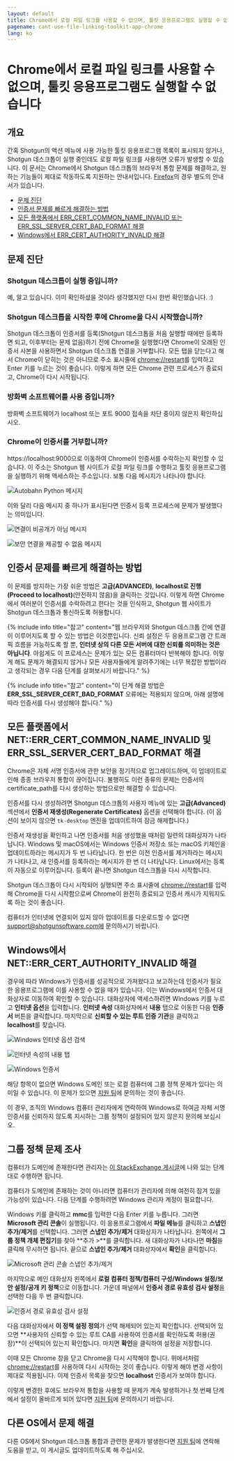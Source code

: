 ```yaml
---
layout: default
title: Chrome에서 로컬 파일 링크를 사용할 수 없으며, 툴킷 응용프로그램도 실행할 수 없습니다
pagename: cant-use-file-linking-toolkit-app-chrome
lang: ko
---
```


# Chrome에서 로컬 파일 링크를 사용할 수 없으며, 툴킷 응용프로그램도 실행할 수 없습니다

## 개요

간혹 Shotgun의 액션 메뉴에 사용 가능한 툴킷 응용프로그램 목록이 표시되지 않거나, Shotgun 데스크톱이 실행 중인데도 로컬 파일 링크를 사용하면 오류가 발생할 수 있습니다. 이 문서는 Chrome에서 Shotgun 데스크톱의 브라우저 통합 문제를 해결하고, 원하는 기능들이 제대로 작동하도록 지원하는 안내서입니다. [Firefox](./cant-use-file-linking-toolkit-app-firefox.md)의 경우 별도의 안내서가 있습니다.

- [문제 진단](#diagnosing-the-issue)
- [인증서 문제를 빠르게 해결하는 방법](#how-to-quickly-fix-certificate-issues)
- [모든 플랫폼에서 ERR_CERT_COMMON_NAME_INVALID 또는 ERR_SSL_SERVER_CERT_BAD_FORMAT 해결](#fixing-neterr_cert_common_name_invalid-and-err_ssl_server_cert_bad_format-on-all-platforms)
- [Windows에서 ERR_CERT_AUTHORITY_INVALID 해결](#fixing-neterr_cert_authority_invalid-on-windows)

## 문제 진단

### Shotgun 데스크톱이 실행 중입니까?

예, 알고 있습니다. 이미 확인하셨을 것이라 생각했지만 다시 한번 확인했습니다. :)

### Shotgun 데스크톱을 시작한 후에 Chrome을 다시 시작했습니까?

Shotgun 데스크톱이 인증서를 등록(Shotgun 데스크톱을 처음 실행할 때에만 등록하면 되고, 이후부터는 문제 없음)하기 전에 Chrome을 실행했다면 Chrome이 오래된 인증서 사본을 사용하면서 Shotgun 데스크톱 연결을 거부합니다. 모든 탭을 닫는다고 해서 Chrome이 닫히는 것은 아니므로 주소 표시줄에 [chrome://restart](chrome://restart/)를 입력하고 Enter 키를 누르는 것이 좋습니다. 이렇게 하면 모든 Chrome 관련 프로세스가 종료되고, Chrome이 다시 시작됩니다.

### 방화벽 소프트웨어를 사용 중입니까?

방화벽 소프트웨어가 localhost 또는 포트 9000 접속을 차단 중이지 않은지 확인하십시오.

### Chrome이 인증서를 거부합니까?

https://localhost:9000으로 이동하여 Chrome이 인증서를 수락하는지 확인할 수 있습니다. 이 주소는 Shotgun 웹 사이트가 로컬 파일 링크를 수행하고 툴킷 응용프로그램을 실행하기 위해 액세스하는 주소입니다. 보통 다음 메시지가 나타나야 합니다.

![Autobahn Python 메시지](images/autobahn-python.png)

이와 달리 다음 메시지 중 하나가 표시된다면 인증서 등록 프로세스에 문제가 발생했다는 의미입니다.

![연결이 비공개가 아님 메시지](images/your-connection-is-not-private-chrome.png)

![보안 연결을 제공할 수 없음 메시지](images/cant-provide-sceure-connection-chrome.png)

## 인증서 문제를 빠르게 해결하는 방법

이 문제를 방지하는 가장 쉬운 방법은 **고급(ADVANCED)**, **localhost로 진행(Proceed to localhost)**(안전하지 않음)을 클릭하는 것입니다. 이렇게 하면 Chrome에서 여러분이 인증서를 수락하려고 한다는 것을 인식하고, Shotgun 웹 사이트가 Shotgun 데스크톱과 통신하도록 허용합니다.

{% include info title="참고" content="웹 브라우저와 Shotgun 데스크톱 간에 연결이 이루어지도록 할 수 있는 방법은 이것뿐입니다. 신뢰 설정은 두 응용프로그램 간 트래픽 흐름을 가능하도록 할 뿐, **인터넷 상의 다른 모든 서버에 대한 신뢰를 의미하는 것은 아닙니다**. 아쉽게도 이 프로세스는 문제가 있는 모든 컴퓨터마다 반복해야 합니다. 이렇게 해도 문제가 해결되지 않거나 모든 사용자들에게 알려주기에는 너무 복잡한 방법이라고 생각되는 경우 다음 단계를 살펴보시기 바랍니다." %}

{% include info title="참고" content="이 단계 해결 방법은 **ERR_SSL_SERVER_CERT_BAD_FORMAT** 오류에는 적용되지 않으며, 아래 설명에 따라 인증서를 다시 생성해야 합니다." %}

## 모든 플랫폼에서 NET::ERR_CERT_COMMON_NAME_INVALID 및 ERR_SSL_SERVER_CERT_BAD_FORMAT 해결

Chrome은 자체 서명 인증서에 관한 보안을 정기적으로 업그레이드하며, 이 업데이트로 인해 종종 브라우저 통합이 끊어집니다. 불행히도 이런 종류의 문제는 인증서의 certificate_path를 다시 생성하는 방법으로만 해결할 수 있습니다.

인증서를 다시 생성하려면 Shotgun 데스크톱의 사용자 메뉴에 있는 **고급(Advanced)** 섹션에서 **인증서 재생성(Regenerate Certificates)** 옵션을 선택해야 합니다. (이 옵션이 보이지 않으면 `tk-desktop` 엔진을 업데이트하여 잠금 해제합니다.)

인증서 재생성을 확인하고 나면 인증서를 처음 생성했을 때처럼 일련의 대화상자가 나타납니다. Windows 및 macOS에서는 Windows 인증서 저장소 또는 macOS 키체인을 업데이트하라는 메시지가 두 번 나타납니다. 한 번은 이전 인증서를 제거하라는 메시지가 나타나고, 새 인증서를 등록하라는 메시지가 한 번 더 나타납니다. Linux에서는 등록이 자동으로 이루어집니다. 등록이 끝나면 Shotgun 데스크톱을 다시 시작합니다.

Shotgun 데스크톱이 다시 시작되어 실행되면 주소 표시줄에 [chrome://restart](chrome://restart/)를 입력해 Chrome을 다시 시작함으로써 Chrome이 완전히 종료되고 인증서 캐시가 지워지도록 하는 것이 좋습니다.

컴퓨터가 인터넷에 연결되어 있지 않아 업데이트를 다운로드할 수 없다면 support@shotgunsoftware.com에 문의하시기 바랍니다.

## Windows에서 NET::ERR_CERT_AUTHORITY_INVALID 해결

경우에 따라 Windows가 인증서를 성공적으로 가져왔다고 보고하는데 인증서가 필요한 응용프로그램에 이를 사용할 수 없을 때가 있습니다. 이는 Windows에서 인증서 대화상자로 이동하여 확인할 수 있습니다. 대화상자에 액세스하려면 Windows 키를 누르고 **인터넷 옵션**을 입력합니다. **인터넷 속성** 대화상자에서 **내용** 탭으로 이동한 다음 **인증서** 버튼을 클릭합니다. 마지막으로 **신뢰할 수 있는 루트 인증 기관**을 클릭하고 **localhost**를 찾습니다.

![Windows 인터넷 옵션 검색](images/windows-search-internet-options.png)

![인터넷 속성의 내용 탭](images/windows-internet-properties.png)

![Windows 인증서](images/windows-certificates.png)

해당 항목이 없으면 Windows 도메인 또는 로컬 컴퓨터에 그룹 정책 문제가 있다는 의미일 수 있습니다. 이 문제가 있으면 [지원 팀](https://support.shotgunsoftware.com/hc/requests/new)에 문의하는 것이 좋습니다.

이 경우, 조직의 Windows 컴퓨터 관리자에게 연락하여 Windows로 하여금 자체 서명 인증서를 신뢰하지 않도록 지시하는 그룹 정책이 설정되어 있지 않은지 문의해 보십시오.

## 그룹 정책 문제 조사

컴퓨터가 도메인에 존재한다면 관리자는 [이 StackExchange 게시글](https://superuser.com/questions/145394/windows-7-will-not-install-a-root-certificate/642812#642812)에 나와 있는 단계대로 수행하면 됩니다.

컴퓨터가 도메인에 존재하는 것이 아니라면 컴퓨터가 관리자에 의해 여전히 잠겨 있을 가능성이 있습니다. 다음 단계를 수행하려면 Windows 관리자 계정이 필요합니다.

Windows 키를 클릭하고 **mmc**를 입력한 다음 Enter 키를 누릅니다. 그러면 **Microsoft 관리 콘솔**이 실행됩니다. 이 응용프로그램에서 **파일 메뉴**를 클릭하고 **스냅인 추가/제거**를 선택합니다. 그러면 **스냅인 추가/제거** 대화상자가 나타납니다. 왼쪽에서 **그룹 정책 개체 편집기**를 찾아 **추가 >**를 클릭합니다. 새 대화상자가 나타나면 **마침**을 클릭해 무시하면 됩니다. 끝으로 **스냅인 추가/제거** 대화상자에서 **확인**을 클릭합니다.

![Microsoft 관리 콘솔 스냅인 추가/제거](images/microsoft-management-console.png)

마지막으로 메인 대화상자 왼쪽에서 **로컬 컴퓨터 정책/컴퓨터 구성/Windows 설정/보안 설정/공개 키 정책**으로 이동합니다. 가운데 패널에서 **인증서 경로 유효성 검사 설정**을 선택한 다음 두 번 클릭합니다.

![인증서 경로 유효성 검사 설정](images/certificate-path-valiation-settings.png)

다음 대화상자에서 **이 정책 설정 정의**가 선택 해제되어 있는지 확인합니다. 선택되어 있으면 **사용자의 신뢰할 수 있는 루트 CA를 사용하여 인증서를 확인하도록 허용(권장)**이 선택되어 있는지 확인합니다. 마치면 **확인**을 클릭하여 설정을 저장합니다.

이때 모든 Chrome 창을 닫고 Chrome을 다시 시작해야 합니다. 위에서처럼 [chrome://restart](chrome://restart)를 사용하여 다시 시작하는 것이 좋습니다. 이렇게 해야 변경 사항이 제대로 적용됩니다. 이제 인증서 목록을 찾으면 **localhost** 인증서가 보여야 합니다.

이렇게 변경한 후에도 브라우저 통합을 사용할 때 문제가 계속 발생하거나 첫 번째 단계에서 설정이 올바르게 되어 있다면 [지원 팀](https://support.shotgunsoftware.com/hc/requests/new)에 문의하시기 바랍니다.

## 다른 OS에서 문제 해결

다른 OS에서 Shotgun 데스크톱 통합과 관련한 문제가 발생한다면 [지원 팀](https://support.shotgunsoftware.com/hc/ko/requests/new)에 연락해 도움을 받고, 이 게시글도 업데이트하도록 해 주십시오.